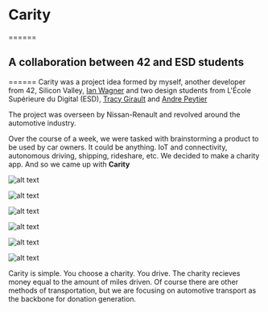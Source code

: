# Carity
======
## A collaboration between 42 and ESD students
======
Carity was a project idea formed by myself, another developer from 42, Silicon Valley, [Ian Wagner](https://github.com/dawag415) and two design students from L'École Supérieure du Digital (ESD), [Tracy Girault](https://www.linkedin.com/in/tracy-girault-23578b94/?lipi=urn%3Ali%3Apage%3Ad_flagship3_people_connections%3BWq58guDcQpOauQnSt7fyDQ%3D%3D&licu=urn%3Ali%3Acontrol%3Ad_flagship3_people_connections-profile) and [Andre Peytier](https://www.linkedin.com/in/andrea-peytier-44497b96/)

The project was overseen by Nissan-Renault and revolved around the automotive industry.

Over the course of a week, we were tasked with brainstorming a product to be used by car owners. It could be anything. IoT and connectivity, autonomous driving, shipping, rideshare, etc. We decided to make a charity app. And so we came up with **Carity**

![alt text][image1]

![alt text][image2]

![alt text][image3]

![alt text][image4]

![alt text][image5]

![alt text][image6]

Carity is simple. You choose a charity. You drive. The charity recieves money equal to the amount of miles driven. Of course there are other methods of transportation, but we are focusing on automotive transport as the backbone for donation generation.

[image1]: https://github.com/scollet1/scollet1.github.io/blob/master/images/Screen%20Shot%202017-09-26%20at%203.15.40%20PM.png "Opening Screen"

[image2]: https://github.com/scollet1/scollet1.github.io/blob/master/images/Screen%20Shot%202017-09-26%20at%201.47.12%20PM.png "Opening Screen"

[image3]: https://github.com/scollet1/scollet1.github.io/blob/master/images/Screen%20Shot%202017-09-26%20at%201.47.18%20PM.png

[image4]: https://github.com/scollet1/scollet1.github.io/blob/master/images/Screen%20Shot%202017-09-26%20at%201.47.23%20PM.png

[image5]: https://github.com/scollet1/scollet1.github.io/blob/master/images/Screen%20Shot%202017-09-26%20at%201.47.30%20PM.png

[image6]: https://github.com/scollet1/scollet1.github.io/blob/master/images/Screen%20Shot%202017-09-26%20at%201.47.40%20PM.png

